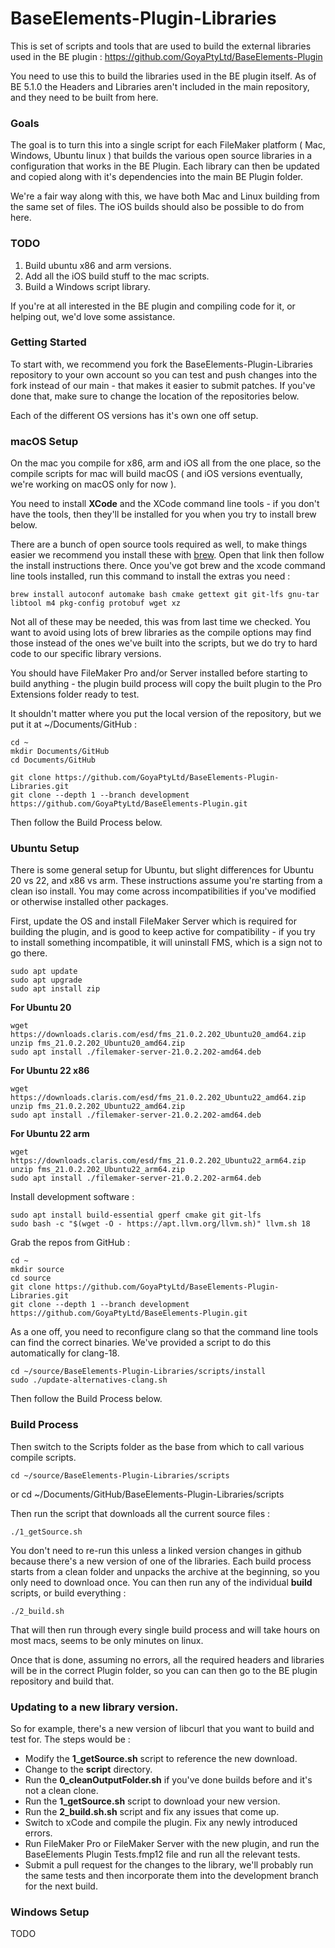 # BaseElements-Plugin-Libraries

This is set of scripts and tools that are used to build the external libraries used in the BE plugin : https://github.com/GoyaPtyLtd/BaseElements-Plugin

You need to use this to build the libraries used in the BE plugin itself.  As of BE 5.1.0 the Headers and Libraries aren't included in the main repository, and they need to be built from here.

### Goals

The goal is to turn this into a single script for each FileMaker platform ( Mac, Windows, Ubuntu linux ) that builds the various open source libraries in a configuration that works in the BE Plugin. Each library can then be updated and copied along with it's dependencies into the main BE Plugin folder.

We're a fair way along with this, we have both Mac and Linux building from the same set of files.  The iOS builds should also be possible to do from here.

### TODO

1. Build ubuntu x86 and arm versions.
2. Add all the iOS build stuff to the mac scripts.
3. Build a Windows script library.

If you're at all interested in the BE plugin and compiling code for it, or helping out, we'd love some assistance.

### Getting Started

To start with, we recommend you fork the BaseElements-Plugin-Libraries repository to your own account so you can test and push changes into the fork instead of our main - that makes it easier to submit patches.  If you've done that, make sure to change the location of the repositories below.

Each of the different OS versions has it's own one off setup.

### macOS Setup

On the mac you compile for x86, arm and iOS all from the one place, so the compile scripts for mac will build macOS ( and iOS versions eventually, we're working on macOS only for now ).

You need to install **XCode** and the XCode command line tools - if you don't have the tools, then they'll be installed for you when you try to install brew below.

There are a bunch of open source tools required as well, to make things easier we recommend you install these with [brew](https://brew.sh). Open that link then follow the install instructions there. Once you've got brew and the xcode command line tools installed, run this command to install the extras you need :

    brew install autoconf automake bash cmake gettext git git-lfs gnu-tar libtool m4 pkg-config protobuf wget xz

Not all of these may be needed, this was from last time we checked. You want to avoid using lots of brew libraries as the compile options may find those instead of the ones we've built into the scripts, but we do try to hard code to our specific library versions.

You should have FileMaker Pro and/or Server installed before starting to build anything - the plugin build process will copy the built plugin to the Pro Extensions folder ready to test.

It shouldn't matter where you put the local version of the repository, but we put it at ~/Documents/GitHub :

    cd ~
    mkdir Documents/GitHub
    cd Documents/GitHub

    git clone https://github.com/GoyaPtyLtd/BaseElements-Plugin-Libraries.git
    git clone --depth 1 --branch development https://github.com/GoyaPtyLtd/BaseElements-Plugin.git

Then follow the Build Process below.

### Ubuntu Setup

There is some general setup for Ubuntu, but slight differences for Ubuntu 20 vs 22, and x86 vs arm.  These instructions assume you're starting from a clean iso install.  You may come across incompatibilities if you've modified or otherwise installed other packages.

First, update the OS and install FileMaker Server which is required for building the plugin, and is good to keep active for compatibility - if you try to install something incompatible, it will uninstall FMS, which is a sign not to go there.

    sudo apt update
    sudo apt upgrade
    sudo apt install zip

**For Ubuntu 20**

    wget https://downloads.claris.com/esd/fms_21.0.2.202_Ubuntu20_amd64.zip
    unzip fms_21.0.2.202_Ubuntu20_amd64.zip
    sudo apt install ./filemaker-server-21.0.2.202-amd64.deb

**For Ubuntu 22 x86**

    wget https://downloads.claris.com/esd/fms_21.0.2.202_Ubuntu22_amd64.zip
    unzip fms_21.0.2.202_Ubuntu22_amd64.zip
    sudo apt install ./filemaker-server-21.0.2.202-amd64.deb

**For Ubuntu 22 arm**

    wget https://downloads.claris.com/esd/fms_21.0.2.202_Ubuntu22_arm64.zip
    unzip fms_21.0.2.202_Ubuntu22_arm64.zip
    sudo apt install ./filemaker-server-21.0.2.202-arm64.deb

Install development software :

    sudo apt install build-essential gperf cmake git git-lfs
    sudo bash -c "$(wget -O - https://apt.llvm.org/llvm.sh)" llvm.sh 18

Grab the repos from GitHub :

    cd ~
    mkdir source
    cd source
    git clone https://github.com/GoyaPtyLtd/BaseElements-Plugin-Libraries.git
    git clone --depth 1 --branch development https://github.com/GoyaPtyLtd/BaseElements-Plugin.git

As a one off, you need to reconfigure clang so that the command line tools can find the correct binaries.  We've provided a script to do this automatically for clang-18.

    cd ~/source/BaseElements-Plugin-Libraries/scripts/install
    sudo ./update-alternatives-clang.sh

Then follow the Build Process below.

### Build Process

Then switch to the Scripts folder as the base from which to call various compile scripts.

    cd ~/source/BaseElements-Plugin-Libraries/scripts
or
    cd ~/Documents/GitHub/BaseElements-Plugin-Libraries/scripts

Then run the script that downloads all the current source files :

    ./1_getSource.sh

You don't need to re-run this unless a linked version changes in github because there's a new version of one of the libraries. Each build process starts from a clean folder and unpacks the archive at the beginning, so you only need to download once. You can then run any of the individual **build** scripts, or build everything :

    ./2_build.sh

That will then run through every single build process and will take hours on most macs, seems to be only minutes on linux.

Once that is done, assuming no errors, all the required headers and libraries will be in the correct Plugin folder, so you can can then go to the BE plugin repository and build that.

### Updating to a new library version.

So for example, there's a new version of libcurl that you want to build and test for.  The steps would be :

* Modify the **1_getSource.sh** script to reference the new download.
* Change to the **script** directory.
* Run the **0_cleanOutputFolder.sh** if you've done builds before and it's not a clean clone.
* Run the **1_getSource.sh** script to download your new version.
* Run the **2_build.sh.sh** script and fix any issues that come up.
* Switch to xCode and compile the plugin.  Fix any newly introduced errors.
* Run FileMaker Pro or FileMaker Server with the new plugin, and run the BaseElements Plugin Tests.fmp12 file and run all the relevant tests.
* Submit a pull request for the changes to the library, we'll probably run the same tests and then incorporate them into the development branch for the next build.

### Windows Setup

TODO
